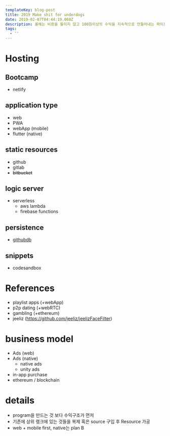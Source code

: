 ```yaml
---
templateKey: blog-post
title: 2019 Make shit for underdogs
date: 2019-02-07T04:44:19.068Z
description: 올해는 비용을 들이지 않고 100원이상의 수익을 지속적으로 만들어내는 파이프라인을 구축하자. 무임승차로 푼돈 벌기.
tags:
  - ''
---
```

# Hosting
## Bootcamp
* netlify

## application type
* web
* PWA
* webApp (mobile)
* flutter (native)

## static resources
* github
* gitlab
* ~~bitbucket~~

## logic server
* serverless
  * aws lambda
  * firebase functions

## persistence
* [githubdb](https://github.com/usmakestwo/githubDB)

## snippets
* codesandbox

# References
* playlist apps (+webApp)
* p2p dating (+webRTC)
* gambling (+ethereum)
* jeeliz (https://github.com/jeeliz/jeelizFaceFilter)

# business model
* Ads (web)
* Ads (native)
  * native ads
  * unity ads
* in-app purchase
* ethereum / blockchain

# details
* program을 만드는 것 보다 수익구조가 먼저
* 기존에 상위 랭크에 있는 것들을 복제 혹은 source 구입 후 Resource 가공
* web + mobile first, native는 plan B
